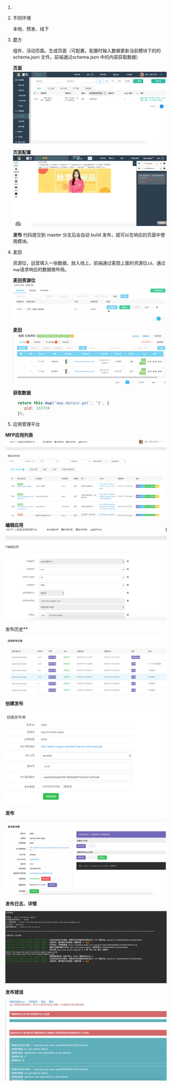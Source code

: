 1. 

2. 不同环境

   本地、预发、线下

3. 蘑方

   组件、活动页面。生成页面（可配置，配置时输入数据更新当前模块下的的schema.json 文件。前端通过schema.json 中的内容获取数据）

   **页面**
   ![](./img/蘑方列表.png)

   

   **页面配置**
   ![](./img/页面配置.png)

   

   **发布**
   代码提交到 master 分支后会自动 build 发布，就可以在响应的页面中使用模块。

4. 麦田

   资源位，运营填入一些数据，放入线上，前端通过麦田上面的资源位`id`，通过`nwp`请求响应的数据做布局。

   **麦田资源位**
   ![](./img/麦田资源位.png)

   **麦田**
   ![](./img/麦田.png)

   **获取数据**
   ```js
     return this.mwp('mwp.darwin.get', '3', {
        pid: 133734
     });
   ```

5. 应用管理平台

**MFP应用列表**
![](./img/MFP应用列表.png)



**编辑应用**
![](./img/编辑应用.png)



发布历史**

![](./img/发布历史.png)



**创建发布**

![](./img/创建发布.png)



**发布**

![](./img/发布.png)

**发布日志、详情**

![](./img/发布日志、详情.png)



**发布错误**

![](./img/发布错误.png)